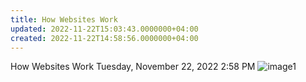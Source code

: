 ```yaml
---
title: How Websites Work
updated: 2022-11-22T15:03:43.0000000+04:00
created: 2022-11-22T14:58:56.0000000+04:00
---
```


How Websites Work
Tuesday, November 22, 2022
2:58 PM
![image1](image1-162.png)

